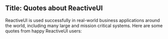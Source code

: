 Title: Quotes about ReactiveUI
---

ReactiveUI is used successfully in real-world business applications around the world, including many large and mission critical systems. Here are some quotes from happy ReactiveUI users:
